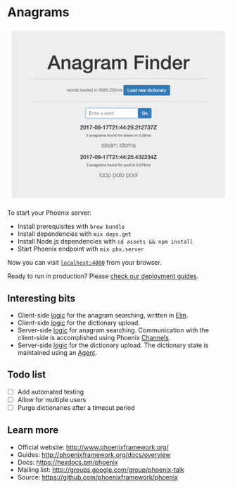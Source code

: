 # Anagrams

![Anagrams](/anagrams.png)

To start your Phoenix server:

  * Install prerequisites with `brew bundle`
  * Install dependencies with `mix deps.get`
  * Install Node.js dependencies with `cd assets && npm install`
  * Start Phoenix endpoint with `mix phx.server`

Now you can visit [`localhost:4000`](http://localhost:4000) from your browser.

Ready to run in production? Please [check our deployment guides](http://www.phoenixframework.org/docs/deployment).

## Interesting bits

  * Client-side [logic](https://github.com/joshuafleck/anagrams/blob/master/lib/anagrams_web/elm/Main.elm) for the anagram searching, written in [Elm](http://elm-lang.org/).
  * Client-side [logic](https://github.com/joshuafleck/anagrams/blob/master/lib/anagrams_web/templates/page/index.html.eex) for the dictionary upload.
  * Server-side [logic](https://github.com/joshuafleck/anagrams/blob/master/lib/anagrams_web/channels/room_channel.ex) for anagram searching. Communication with the client-side is accomplished using Phoenix [Channels](https://hexdocs.pm/phoenix/channels.html).
  * Server-side [logic](https://github.com/joshuafleck/anagrams/blob/master/lib/anagrams_web/controllers/page_controller.ex) for the dictionary upload. The dictionary state is maintained using an [Agent](https://hexdocs.pm/elixir/Agent.html).

## Todo list

- [ ] Add automated testing
- [ ] Allow for multiple users
- [ ] Purge dictionaries after a timeout period

## Learn more

  * Official website: http://www.phoenixframework.org/
  * Guides: http://phoenixframework.org/docs/overview
  * Docs: https://hexdocs.pm/phoenix
  * Mailing list: http://groups.google.com/group/phoenix-talk
  * Source: https://github.com/phoenixframework/phoenix

